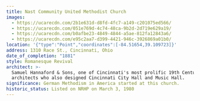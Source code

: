 ```yaml
---
title: Nast Community United Methodist Church
images:
  - https://ucarecdn.com/2b1e631d-d8fd-4fc7-a149-c201075ed566/
  - https://ucarecdn.com/051e769d-4c74-48ca-9b2d-2d719e629a19/
  - https://ucarecdn.com/b0afbe23-4849-4844-a5ae-812fa12843a6/
  - https://ucarecdn.com/e95c2aa7-d399-4421-946c-3926869a01b0/
location: '{"type":"Point","coordinates":[-84.51654,39.109723]}'
address: 1310 Race St., Cincinnati, Ohio
date_of_completion: "1881"
style: Romanesque Revival
architect: >-
  Samuel Hannaford & Sons, one of Cincinnati's most prolific 19th Century
  architects who also designed Cincinnati City Hall and Music Hall.
significance: German Methodism in America started at this church.
historic_status: Listed on NRHP on March 3, 1980
---
```

